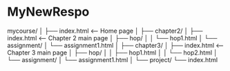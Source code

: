 # MyNewRespo


mycourse/
│
├── index.html         <-- Home page
│
├── chapter2/
│   ├── index.html     <-- Chapter 2 main page
│   ├── hop/
│   │   └── hop1.html
│   └── assignment/
│       └── assignment1.html
│
├── chapter3/
│   ├── index.html     <-- Chapter 3 main page
│   ├── hop/
│   │   ├── hop1.html
│   │   └── hop2.html
│   └── assignment/
│       └── assignment1.html
│
└── project/
    └── index.html

